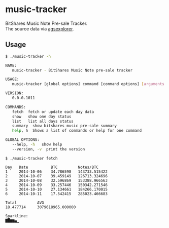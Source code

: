 # music-tracker

BitShares Music Note Pre-sale Tracker.    
The source data via [agsexplorer][].


## Usage

```sh
$ ./music-tracker -h

NAME:
   music-tracker - BitShares Music Note pre-sale tracker

USAGE:
   music-tracker [global options] command [command options] [arguments...]

VERSION:
   0.0.0.1011

COMMANDS:
   fetch  fetch or update each day data
   show   show one day status
   list   list all days status
   summary  show bitshares music pre-sale summary
   help, h  Shows a list of commands or help for one command

GLOBAL OPTIONS:
   --help, -h   show help
   --version, -v  print the version
```

```
$ ./music-tracker fetch

Day   Date          BTC         Notes/BTC
1     2014-10-06    34.786598   143733.515422
2     2014-10-07    39.459149   126713.324696
3     2014-10-08    32.596869   153388.966563
4     2014-10-09    33.257446   150342.271546
5     2014-10-10    27.134661   184266.170015
6     2014-10-11    17.542415   285023.466683

Total         AVG
18.477714     3079618965.000000

Sparkline:
▇█▆▆▄▁
```

[agsexplorer]: http://www1.agsexplorer.com/